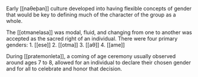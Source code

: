  Early [[naθeþan]] culture developed into having flexible concepts of gender that would be key to defining much of the character of the group as a whole. 
 
 The [[otmanelasa]] was modal, fluid, and changing from one to another was accepted as the sacred right of an individual. There were four primary genders:
	1. [[ese]]
	2. [[otma]]
	3. [[aθ]]
	4. [[ame]]

During [[pratemonleta]], a coming of age ceremony usually observed around ages 7 to 8, allowed for an individual to declare their chosen gender and for all to celebrate and honor that decision. 